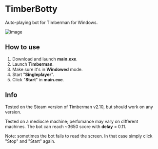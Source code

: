 # TimberBotty
Auto-playing bot for Timberman for Windows.

![image](https://user-images.githubusercontent.com/67507125/212366204-144a4b69-4503-4763-88de-c93a554c3ca0.png)

## How to use
1. Download and launch **main.exe**.
2. Launch **Timberman**.
3. Make sure it's in **Windowed** mode.
4. Start "**Singleplayer**".
5. Click "**Start**" in **main.exe**.
## Info
Tested on the Steam version of Timberman v2.10, but should work on any version. 

Tested on a mediocre machine; perfomance may vary on different machines. The bot can reach ~3650 score with **delay** = 0.11.

Note: sometimes the bot fails to read the screen. In that case simply click "Stop" and "Start" again.
